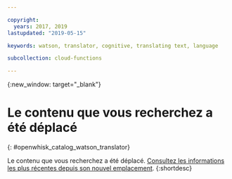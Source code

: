 ```yaml
---

copyright:
  years: 2017, 2019
lastupdated: "2019-05-15"

keywords: watson, translator, cognitive, translating text, language

subcollection: cloud-functions

---
```


{:new_window: target="_blank"}
# Le contenu que vous recherchez a été déplacé
{: #openwhisk_catalog_watson_translator}

Le contenu que vous recherchez a été déplacé. [Consultez les informations les plus récentes depuis son nouvel emplacement](/docs/openwhisk?topic=cloud-functions-pkg_translator).
{:shortdesc}
